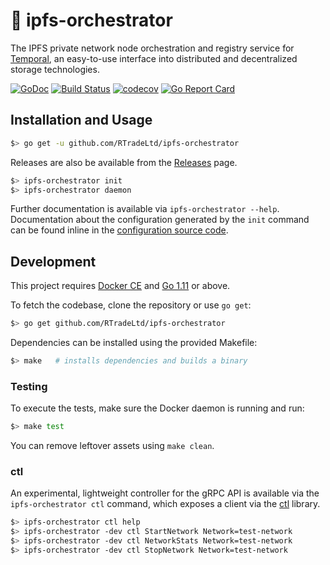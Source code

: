 # 🦑 ipfs-orchestrator

The IPFS private network node orchestration and registry service for
[Temporal](https://github.com/RTradeLtd/Temporal), an easy-to-use interface into
distributed and decentralized storage technologies.

[![GoDoc](https://godoc.org/github.com/RTradeLtd/ipfs-orchestrator?status.svg)](https://godoc.org/github.com/RTradeLtd/ipfs-orchestrator)
[![Build Status](https://travis-ci.com/RTradeLtd/ipfs-orchestrator.svg?branch=master)](https://travis-ci.com/RTradeLtd/ipfs-orchestrator)
[![codecov](https://codecov.io/gh/RTradeLtd/ipfs-orchestrator/branch/master/graph/badge.svg)](https://codecov.io/gh/RTradeLtd/ipfs-orchestrator)
[![Go Report Card](https://goreportcard.com/badge/github.com/RTradeLtd/ipfs-orchestrator)](https://goreportcard.com/report/github.com/RTradeLtd/ipfs-orchestrator)

## Installation and Usage

```bash
$> go get -u github.com/RTradeLtd/ipfs-orchestrator
```

Releases are also be available from the
[Releases](https://github.com/RTradeLtd/ipfs-orchestrator/releases) page.

```bash
$> ipfs-orchestrator init
$> ipfs-orchestrator daemon
```

Further documentation is available via `ipfs-orchestrator --help`. Documentation
about the configuration generated by the `init` command can be found inline in
the [configuration source code](https://github.com/RTradeLtd/ipfs-orchestrator/blob/master/config/config.go).

## Development

This project requires [Docker CE](https://docs.docker.com/install/#supported-platforms)
and [Go 1.11](https://golang.org/dl/) or above.

To fetch the codebase, clone the repository or use `go get`:

```bash
$> go get github.com/RTradeLtd/ipfs-orchestrator
```

Dependencies can be installed using the provided Makefile:

```bash
$> make   # installs dependencies and builds a binary
```

### Testing

To execute the tests, make sure the Docker daemon is running and run:

```bash
$> make test
```

You can remove leftover assets using `make clean`.

### ctl

An experimental, lightweight controller for the gRPC API is available via the
`ipfs-orchestrator ctl` command, which exposes a client via the
[ctl](https://github.com/bobheadxi/ctl) library.

```bash
$> ipfs-orchestrator ctl help
$> ipfs-orchestrator -dev ctl StartNetwork Network=test-network
$> ipfs-orchestrator -dev ctl NetworkStats Network=test-network
$> ipfs-orchestrator -dev ctl StopNetwork Network=test-network
```
